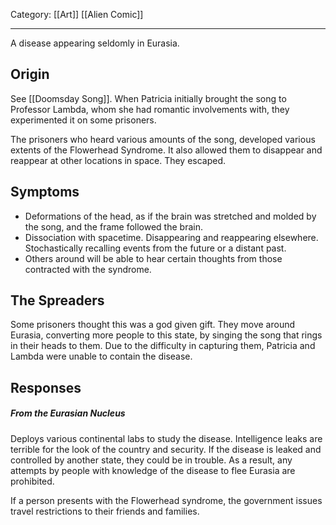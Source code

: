 Category: [[Art]] [[Alien Comic]]
___
A disease appearing seldomly in Eurasia. 
## Origin
See [[Doomsday Song]]. When Patricia initially brought the song to Professor Lambda, whom she had romantic involvements with, they experimented it on some prisoners. 

The prisoners who heard various amounts of the song, developed various extents of the Flowerhead Syndrome. It also allowed them to disappear and reappear at other locations in space. They escaped. 
## Symptoms
- Deformations of the head, as if the brain was stretched and molded by the song, and the frame followed the brain. 
- Dissociation with spacetime. Disappearing and reappearing elsewhere. Stochastically recalling events from the future or a distant past. 
- Others around will be able to hear certain thoughts from those contracted with the syndrome. 
## The Spreaders
Some prisoners thought this was a god given gift. They move around Eurasia, converting more people to this state, by singing the song that rings in their heads to them. Due to the difficulty in capturing them, Patricia and Lambda were unable to contain the disease. 
## Responses
##### From the Eurasian Nucleus
Deploys various continental labs to study the disease. Intelligence leaks are terrible for the look of the country and security. If the disease is leaked and controlled by another state, they could be in trouble. As a result, any attempts by people with knowledge of the disease to flee Eurasia are prohibited. 

If a person presents with the Flowerhead syndrome, the government issues travel restrictions to their friends and families. 
